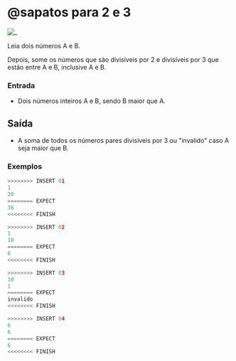 # @sapatos para 2 e 3

![_](cover.jpg)

Leia dois números A e B.

Depois, some os números que são divisíveis por 2 e divisíveis por 3 que estão entre A e B, inclusive A e B.

### Entrada

- Dois números inteiros A e B, sendo B maior que A.

## Saída

- A soma de todos os números pares divisíveis por 3 ou "invalido" caso A seja maior que B.

### Exemplos

``` py
>>>>>>>> INSERT 01
1
20
======== EXPECT
36
<<<<<<<< FINISH
```

```py
>>>>>>>> INSERT 02
1
10
======== EXPECT
6
<<<<<<<< FINISH
```

```py
>>>>>>>> INSERT 03
10
1
======== EXPECT
invalido
<<<<<<<< FINISH
```

```py
>>>>>>>> INSERT 04
6
6
======== EXPECT
6
<<<<<<<< FINISH
```
